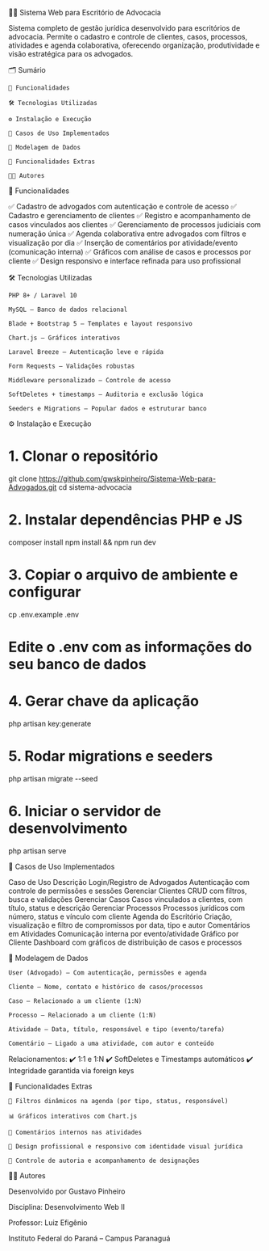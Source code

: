 🧑‍⚖️ Sistema Web para Escritório de Advocacia

Sistema completo de gestão jurídica desenvolvido para escritórios de advocacia. Permite o cadastro e controle de clientes, casos, processos, atividades e agenda colaborativa, oferecendo organização, produtividade e visão estratégica para os advogados.

🗂️ Sumário

    📌 Funcionalidades

    🛠 Tecnologias Utilizadas

    ⚙️ Instalação e Execução

    🧪 Casos de Uso Implementados

    🧬 Modelagem de Dados

    🚀 Funcionalidades Extras

    🧑‍💻 Autores

📌 Funcionalidades

✅ Cadastro de advogados com autenticação e controle de acesso
✅ Cadastro e gerenciamento de clientes
✅ Registro e acompanhamento de casos vinculados aos clientes
✅ Gerenciamento de processos judiciais com numeração única
✅ Agenda colaborativa entre advogados com filtros e visualização por dia
✅ Inserção de comentários por atividade/evento (comunicação interna)
✅ Gráficos com análise de casos e processos por cliente
✅ Design responsivo e interface refinada para uso profissional

🛠 Tecnologias Utilizadas

    PHP 8+ / Laravel 10

    MySQL – Banco de dados relacional

    Blade + Bootstrap 5 – Templates e layout responsivo

    Chart.js – Gráficos interativos

    Laravel Breeze – Autenticação leve e rápida

    Form Requests – Validações robustas

    Middleware personalizado – Controle de acesso

    SoftDeletes + timestamps – Auditoria e exclusão lógica

    Seeders e Migrations – Popular dados e estruturar banco

⚙️ Instalação e Execução

# 1. Clonar o repositório
git clone https://github.com/gwskpinheiro/Sistema-Web-para-Advogados.git
cd sistema-advocacia

# 2. Instalar dependências PHP e JS
composer install
npm install && npm run dev

# 3. Copiar o arquivo de ambiente e configurar
cp .env.example .env
# Edite o .env com as informações do seu banco de dados

# 4. Gerar chave da aplicação
php artisan key:generate

# 5. Rodar migrations e seeders
php artisan migrate --seed

# 6. Iniciar o servidor de desenvolvimento
php artisan serve

🧪 Casos de Uso Implementados

Caso de Uso	Descrição
Login/Registro de Advogados	Autenticação com controle de permissões e sessões
Gerenciar Clientes	CRUD com filtros, busca e validações
Gerenciar Casos	Casos vinculados a clientes, com título, status e descrição
Gerenciar Processos	Processos jurídicos com número, status e vínculo com cliente
Agenda do Escritório	Criação, visualização e filtro de compromissos por data, tipo e autor
Comentários em Atividades	Comunicação interna por evento/atividade
Gráfico por Cliente	Dashboard com gráficos de distribuição de casos e processos

🧬 Modelagem de Dados

    User (Advogado) – Com autenticação, permissões e agenda

    Cliente – Nome, contato e histórico de casos/processos

    Caso – Relacionado a um cliente (1:N)

    Processo – Relacionado a um cliente (1:N)

    Atividade – Data, título, responsável e tipo (evento/tarefa)

    Comentário – Ligado a uma atividade, com autor e conteúdo

Relacionamentos:
✔️ 1:1 e 1:N
✔️ SoftDeletes e Timestamps automáticos
✔️ Integridade garantida via foreign keys

🚀 Funcionalidades Extras

    🔄 Filtros dinâmicos na agenda (por tipo, status, responsável)

    📊 Gráficos interativos com Chart.js 

    💬 Comentários internos nas atividades

    🎨 Design profissional e responsivo com identidade visual jurídica

    👤 Controle de autoria e acompanhamento de designações

🧑‍💻 Autores

Desenvolvido por Gustavo Pinheiro

Disciplina: Desenvolvimento Web II

Professor: Luiz Efigênio

Instituto Federal do Paraná – Campus Paranaguá
